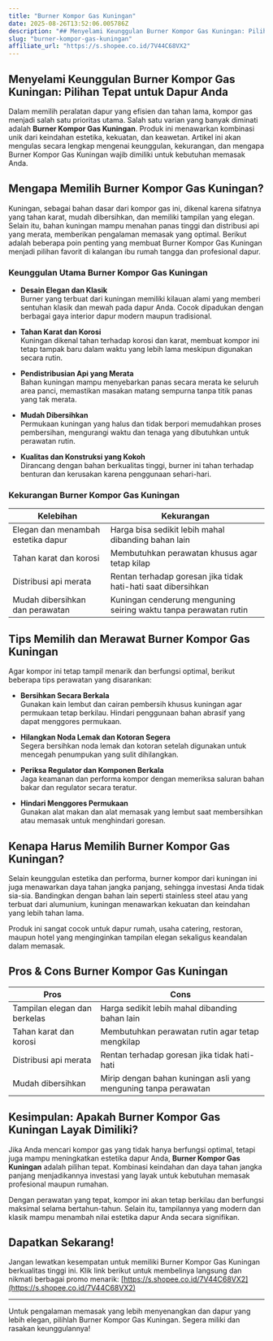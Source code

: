 ```yaml
---
title: "Burner Kompor Gas Kuningan"
date: 2025-08-26T13:52:06.005786Z
description: "## Menyelami Keunggulan Burner Kompor Gas Kuningan: Pilihan Tepat untuk Dapur Anda..."
slug: "burner-kompor-gas-kuningan"
affiliate_url: "https://s.shopee.co.id/7V44C68VX2"
---
```

## Menyelami Keunggulan Burner Kompor Gas Kuningan: Pilihan Tepat untuk Dapur Anda

Dalam memilih peralatan dapur yang efisien dan tahan lama, kompor gas menjadi salah satu prioritas utama. Salah satu varian yang banyak diminati adalah **Burner Kompor Gas Kuningan**. Produk ini menawarkan kombinasi unik dari keindahan estetika, kekuatan, dan keawetan. Artikel ini akan mengulas secara lengkap mengenai keunggulan, kekurangan, dan mengapa Burner Kompor Gas Kuningan wajib dimiliki untuk kebutuhan memasak Anda.

## Mengapa Memilih Burner Kompor Gas Kuningan?

Kuningan, sebagai bahan dasar dari kompor gas ini, dikenal karena sifatnya yang tahan karat, mudah dibersihkan, dan memiliki tampilan yang elegan. Selain itu, bahan kuningan mampu menahan panas tinggi dan distribusi api yang merata, memberikan pengalaman memasak yang optimal. Berikut adalah beberapa poin penting yang membuat Burner Kompor Gas Kuningan menjadi pilihan favorit di kalangan ibu rumah tangga dan profesional dapur.

### Keunggulan Utama Burner Kompor Gas Kuningan

- **Desain Elegan dan Klasik**  
Burner yang terbuat dari kuningan memiliki kilauan alami yang memberi sentuhan klasik dan mewah pada dapur Anda. Cocok dipadukan dengan berbagai gaya interior dapur modern maupun tradisional.

- **Tahan Karat dan Korosi**  
Kuningan dikenal tahan terhadap korosi dan karat, membuat kompor ini tetap tampak baru dalam waktu yang lebih lama meskipun digunakan secara rutin.

- **Pendistribusian Api yang Merata**  
Bahan kuningan mampu menyebarkan panas secara merata ke seluruh area panci, memastikan masakan matang sempurna tanpa titik panas yang tak merata.

- **Mudah Dibersihkan**  
Permukaan kuningan yang halus dan tidak berpori memudahkan proses pembersihan, mengurangi waktu dan tenaga yang dibutuhkan untuk perawatan rutin.

- **Kualitas dan Konstruksi yang Kokoh**  
Dirancang dengan bahan berkualitas tinggi, burner ini tahan terhadap benturan dan kerusakan karena penggunaan sehari-hari.

### Kekurangan Burner Kompor Gas Kuningan

| Kelebihan | Kekurangan |
|-------------------------|--------------------------------------------------|
| Elegan dan menambah estetika dapur | Harga bisa sedikit lebih mahal dibanding bahan lain |
| Tahan karat dan korosi | Membutuhkan perawatan khusus agar tetap kilap |
| Distribusi api merata | Rentan terhadap goresan jika tidak hati-hati saat dibersihkan |
| Mudah dibersihkan dan perawatan | Kuningan cenderung menguning seiring waktu tanpa perawatan rutin |

## Tips Memilih dan Merawat Burner Kompor Gas Kuningan

Agar kompor ini tetap tampil menarik dan berfungsi optimal, berikut beberapa tips perawatan yang disarankan:

- **Bersihkan Secara Berkala**  
Gunakan kain lembut dan cairan pembersih khusus kuningan agar permukaan tetap berkilau. Hindari penggunaan bahan abrasif yang dapat menggores permukaan.

- **Hilangkan Noda Lemak dan Kotoran Segera**  
Segera bersihkan noda lemak dan kotoran setelah digunakan untuk mencegah penumpukan yang sulit dihilangkan.

- **Periksa Regulator dan Komponen Berkala**  
Jaga keamanan dan performa kompor dengan memeriksa saluran bahan bakar dan regulator secara teratur.

- **Hindari Menggores Permukaan**  
Gunakan alat makan dan alat memasak yang lembut saat membersihkan atau memasak untuk menghindari goresan.

## Kenapa Harus Memilih Burner Kompor Gas Kuningan?

Selain keunggulan estetika dan performa, burner kompor dari kuningan ini juga menawarkan daya tahan jangka panjang, sehingga investasi Anda tidak sia-sia. Bandingkan dengan bahan lain seperti stainless steel atau yang terbuat dari alumunium, kuningan menawarkan kekuatan dan keindahan yang lebih tahan lama.

Produk ini sangat cocok untuk dapur rumah, usaha catering, restoran, maupun hotel yang menginginkan tampilan elegan sekaligus keandalan dalam memasak.

## Pros & Cons Burner Kompor Gas Kuningan

| **Pros** | **Cons** |
|------------------------------|--------------------------------------------|
| Tampilan elegan dan berkelas | Harga sedikit lebih mahal dibanding bahan lain |
| Tahan karat dan korosi | Membutuhkan perawatan rutin agar tetap mengkilap |
| Distribusi api merata | Rentan terhadap goresan jika tidak hati-hati |
| Mudah dibersihkan | Mirip dengan bahan kuningan asli yang menguning tanpa perawatan |

## Kesimpulan: Apakah Burner Kompor Gas Kuningan Layak Dimiliki?

Jika Anda mencari kompor gas yang tidak hanya berfungsi optimal, tetapi juga mampu meningkatkan estetika dapur Anda, **Burner Kompor Gas Kuningan** adalah pilihan tepat. Kombinasi keindahan dan daya tahan jangka panjang menjadikannya investasi yang layak untuk kebutuhan memasak profesional maupun rumahan.

Dengan perawatan yang tepat, kompor ini akan tetap berkilau dan berfungsi maksimal selama bertahun-tahun. Selain itu, tampilannya yang modern dan klasik mampu menambah nilai estetika dapur Anda secara signifikan.

## Dapatkan Sekarang!  

Jangan lewatkan kesempatan untuk memiliki Burner Kompor Gas Kuningan berkualitas tinggi ini. Klik link berikut untuk membelinya langsung dan nikmati berbagai promo menarik: [https://s.shopee.co.id/7V44C68VX2](https://s.shopee.co.id/7V44C68VX2)

---

Untuk pengalaman memasak yang lebih menyenangkan dan dapur yang lebih elegan, pilihlah Burner Kompor Gas Kuningan. Segera miliki dan rasakan keunggulannya!